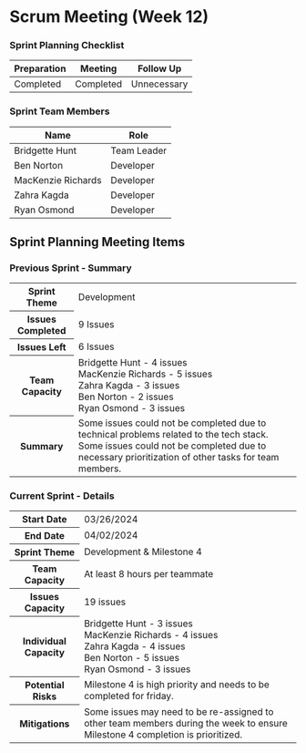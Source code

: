 # Scrum Meeting (Week 12)

### Sprint Planning Checklist
| Preparation | Meeting | Follow Up |
| --- | --- | --- |
| Completed | Completed | Unnecessary | 

### Sprint Team Members
| Name               | Role        |
|--------------------|-------------|
| Bridgette Hunt     | Team Leader |
| Ben Norton         | Developer   |
| MacKenzie Richards | Developer   |
| Zahra Kagda        | Developer   |
| Ryan Osmond        | Developer   |

## Sprint Planning Meeting Items

### Previous Sprint - Summary
<table>
  <tr>
    <th>Sprint Theme</th>
    <td>Development</td>
  </tr>
  <tr>
    <th>Issues Completed</th>
    <td>9 Issues</td> <!-- INCOMPLETE -->
  </tr>
  <tr>
    <th>Issues Left</th>
    <td>6 Issues</td> <!-- INCOMPLETE -->
  </tr>
  <tr>
    <th>Team Capacity</th>
    <td>
      Bridgette Hunt - 4 issues<br>
      MacKenzie Richards - 5 issues<br>
      Zahra Kagda - 3 issues<br>
      Ben Norton - 2 issues<br>
      Ryan Osmond - 3 issues
    </td>
  </tr>
  <tr>
    <th>Summary</th>
    <td>Some issues could not be completed due to technical problems related to the tech stack. Some issues could not be completed due to necessary prioritization of other tasks for team members.</td> <!-- INCOMPLETE -->
  </tr>
</table>

### Current Sprint - Details
<table>
  <tr>
    <th>Start Date</th>
    <td>03/26/2024</td>
  </tr>
  <tr>
    <th>End Date</th>
    <td>04/02/2024</td>
  </tr>
  <tr>
    <th>Sprint Theme</th>
    <td>Development & Milestone 4</td> <!-- INCOMPLETE -->
  </tr>
  <tr>
    <th>Team Capacity</th>
    <td>At least 8 hours per teammate</td> <!-- INCOMPLETE -->
  </tr>
  <tr>
    <th>Issues Capacity</th>
    <td>19 issues</td> <!-- INCOMPLETE -->
  </tr>
  <tr>
    <th>Individual Capacity</th>
    <td>
      Bridgette Hunt - 3 issues<br> <!-- INCOMPLETE -->
      MacKenzie Richards - 4 issues<br> <!-- INCOMPLETE -->
      Zahra Kagda - 4 issues<br> <!-- INCOMPLETE -->
      Ben Norton - 5 issues<br> <!-- INCOMPLETE -->
      Ryan Osmond - 3 issues <!-- INCOMPLETE -->
    </td>
  </tr>
  <tr>
    <th>Potential Risks</th>
    <td>Milestone 4 is high priority and needs to be completed for friday.</td> <!-- INCOMPLETE -->
  </tr>
  <tr>
    <th>Mitigations</th>
    <td>Some issues may need to be re-assigned to other team members during the week to ensure Milestone 4 completion is prioritized.</td> <!-- INCOMPLETE -->
  </tr>
</table>
